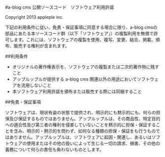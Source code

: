 #a-blog cms 公開ソースコード　ソフトウェア利用許諾

Copyright 2013 appleple inc.

下記の利用条件に従い、免責・保証事項に同意する場合に限り、a-blog cmsの部品にあたる本ソースコード群（以下「ソフトウェア」）の複製利用を無償で許可します。これには、ソフトウェアの複製を使用、複写、変更、結合、掲載、頒布、販売する権利が含まれます。

##利用条件

* オリジナルの著作権表示を、ソフトウェアの複製または二次的著作物に残すこと
* アップルップルが提供する a-blog cms 関連以外の用途においてソフトウェアを流用しないこと
* 本ソフトウェア利用許諾を頒布または販売する際には同梱すること

##免責・保証事項

ソフトウェアは、現状有姿の状態で提供され、明示的にも黙示的にも、何らの担保及び保証するものではありません。アップルップルは、その商品性、特定目的への適合性及び第三者の権利を侵害していないことを黙示的に担保・保証することを含み、明示的・黙示的を問わず、如何なる種類の担保・保証をも行うものではありません。アップルップルは、ソフトウェアに起因・関連し、あるいはソフトウェアの使用またはその他の扱いによって生じる一切の請求、損害、その他の義務について何らの責任も負わないものとします。